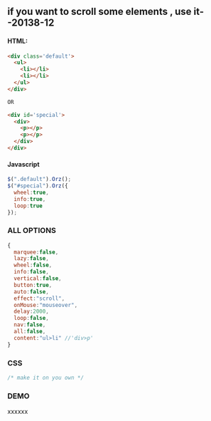 ## if you want to scroll some elements , use it--20138-12

#### HTML:
``` html
<div class='default'>
  <ul>
    <li></li>
    <li></li>
  </ul>
</div>

OR

<div id='special'>
  <div>
    <p></p>
    <p></p>
  </div>
</div>
```
#### Javascript
``` javascript
$(".default").Orz();
$("#special").Orz({
  wheel:true,
  info:true,
  loop:true
});
```
### ALL OPTIONS
``` javascript
{
  marquee:false,
  lazy:false,
  wheel:false,
  info:false,
  vertical:false,
  button:true,
  auto:false,
  effect:"scroll",
  onMouse:"mouseover",
  delay:2000,
  loop:false,
  nav:false,
  all:false,
  content:"ul>li" //'div>p'
}
```
### CSS
```css
/* make it on you own */
```

### DEMO
xxxxxx




